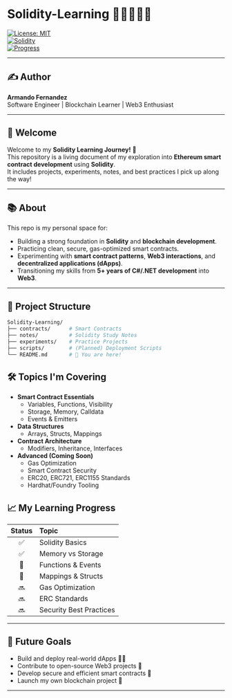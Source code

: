 # Solidity-Learning 💠🔗💠🔗💠

[![License: MIT](https://img.shields.io/badge/license-MIT-green.svg)](LICENSE)  
[![Solidity](https://img.shields.io/badge/Language-Solidity-blue)](https://soliditylang.org/)  
[![Progress](https://img.shields.io/badge/Progress-Learning-blueviolet)](#-progress)

---

## ✍️ Author

**Armando Fernandez**  
Software Engineer | Blockchain Learner | Web3 Enthusiast

---

## 🚀 Welcome

Welcome to my **Solidity Learning Journey!** 🚀  
This repository is a living document of my exploration into **Ethereum smart contract development** using **Solidity**.  
It includes projects, experiments, notes, and best practices I pick up along the way!

---

## 📚 About

This repo is my personal space for:

- Building a strong foundation in **Solidity** and **blockchain development**.
- Practicing clean, secure, gas-optimized smart contracts.
- Experimenting with **smart contract patterns**, **Web3 interactions**, and **decentralized applications (dApps)**.
- Transitioning my skills from **5+ years of C#/.NET development** into **Web3**.

---

## 📂 Project Structure

```bash
Solidity-Learning/
├── contracts/      # Smart Contracts
├── notes/          # Solidity Study Notes
├── experiments/    # Practice Projects
├── scripts/        # (Planned) Deployment Scripts
└── README.md       # 📄 You are here!
```

## 🛠️ Topics I'm Covering

- **Smart Contract Essentials**
  - Variables, Functions, Visibility
  - Storage, Memory, Calldata
  - Events & Emitters
- **Data Structures**
  - Arrays, Structs, Mappings
- **Contract Architecture**
  - Modifiers, Inheritance, Interfaces
- **Advanced (Coming Soon)**
  - Gas Optimization
  - Smart Contract Security
  - ERC20, ERC721, ERC1155 Standards
  - Hardhat/Foundry Tooling

## 📈 My Learning Progress

| Status | Topic |
|:------:|:------|
| ✅ | Solidity Basics |
| ✅ | Memory vs Storage |
| 🚧 | Functions & Events |
| 🚧 | Mappings & Structs |
| 🔜 | Gas Optimization |
| 🔜 | ERC Standards |
| 🔜 | Security Best Practices |

---

## 🌟 Future Goals

- Build and deploy real-world dApps 🧑‍💻
- Contribute to open-source Web3 projects 🤝
- Develop secure and efficient smart contracts 🔐
- Launch my own blockchain project 🚀

---
